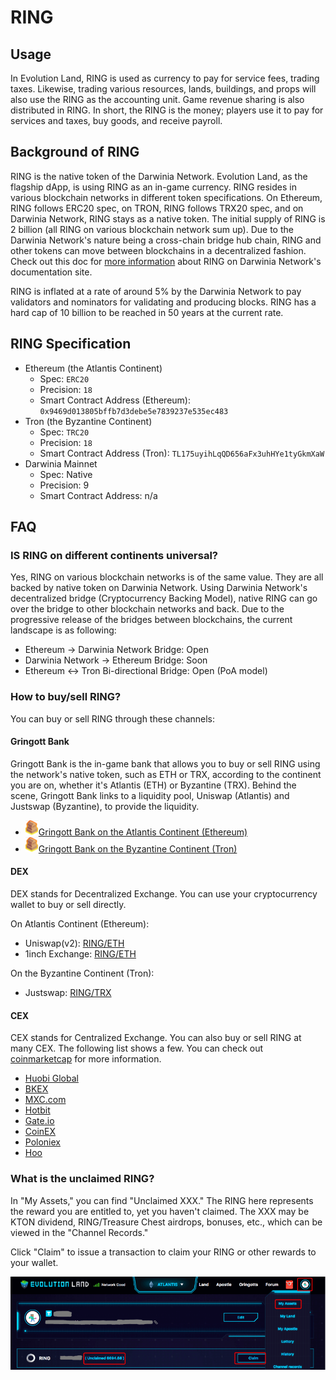 # RING

## Usage

In Evolution Land, RING is used as currency to pay for service fees, trading taxes. Likewise, trading various resources, lands, buildings, and props will also use the RING as the accounting unit. Game revenue sharing is also distributed in RING. In short, the RING is the money; players use it to pay for services and taxes, buy goods, and receive payroll.

## Background of RING

RING is the native token of the Darwinia Network. Evolution Land, as the flagship dApp, is using RING as an in-game currency. RING resides in various blockchain networks in different token specifications. On Ethereum, RING follows ERC20 spec, on TRON, RING follows TRX20 spec, and on Darwinia Network, RING stays as a native token. The initial supply of RING is 2 billion \(all RING on various blockchain network sum up\). Due to the Darwinia Network's nature being a cross-chain bridge hub chain, RING and other tokens can move between blockchains in a decentralized fashion. Check out this doc for [more information](https://docs.darwinia.network/docs/en/wiki-us-tokens) about RING on Darwinia Network's documentation site.

RING is inflated at a rate of around 5% by the Darwinia Network to pay validators and nominators for validating and producing blocks. RING has a hard cap of 10 billion to be reached in 50 years at the current rate.

## RING Specification

* Ethereum \(the Atlantis Continent\)
  * Spec: `ERC20`
  * Precision: `18`
  * Smart Contract Address \(Ethereum\): `0x9469d013805bffb7d3debe5e7839237e535ec483`
* Tron \(the Byzantine Continent\)
  * Spec: `TRC20`
  * Precision: `18`
  * Smart Contract Address \(Tron\): `TL175uyihLqQD656aFx3uhHYe1tyGkmXaW`
* Darwinia Mainnet
  * Spec: Native
  * Precision: 9
  * Smart Contract Address: n/a

## FAQ

### IS RING on different continents universal?

Yes, RING on various blockchain networks is of the same value. They are all backed by native token on Darwinia Network. Using Darwinia Network's decentralized bridge \(Cryptocurrency Backing Model\), native RING can go over the bridge to other blockchain networks and back. Due to the progressive release of the bridges between blockchains, the current landscape is as following:

* Ethereum -&gt; Darwinia Network Bridge: Open
* Darwinia Network -&gt; Ethereum Bridge: Soon
* Ethereum &lt;-&gt; Tron Bi-directional Bridge: Open \(PoA model\)

### How to buy/sell RING?

You can buy or sell RING through these channels:

#### Gringott Bank

Gringott Bank is the in-game bank that allows you to buy or sell RING using the network's native token, such as ETH or TRX, according to the continent you are on, whether it's Atlantis \(ETH\) or Byzantine \(TRX\). Behind the scene, Gringott Bank links to a liquidity pool, Uniswap \(Atlantis\) and Justswap \(Byzantine\), to provide the liquidity.

* ![Gringott](../../.gitbook/assets/gringott.png)[Gringott Bank on the Atlantis Continent \(Ethereum\)](https://www.evolution.land/land/1/bank/buy-ring)
* ![Gringott](../../.gitbook/assets/gringott.png)[Gringott Bank on the Byzantine Continent \(Tron\)](https://www.evolution.land/land/2/bank/buy-ring)

#### DEX

DEX stands for Decentralized Exchange. You can use your cryptocurrency wallet to buy or sell directly.

On Atlantis Continent \(Ethereum\):

* Uniswap\(v2\): [RING/ETH](https://info.uniswap.org/token/0x9469d013805bffb7d3debe5e7839237e535ec483)
* 1inch Exchange: [RING/ETH](https://1inch.exchange/#/RING/ETH)

On the Byzantine Continent \(Tron\):

* Justswap: [RING/TRX](https://justswap.io/#/scan/detail/trx/TL175uyihLqQD656aFx3uhHYe1tyGkmXaW)

#### CEX

CEX stands for Centralized Exchange. You can also buy or sell RING at many CEX. The following list shows a few. You can check out [coinmarketcap](https://coinmarketcap.com/currencies/darwinia-network/markets/) for more information.

* [Huobi Global](https://www.hbg.com/en-us/exchange/ring_usdt)
* [BKEX](https://www.bkex.com/trade/RING_USDT)
* [MXC.com](https://www.mxc.com/trade/easy#RING_USDT)
* [Hotbit](https://www.hotbit.io/exchange?symbol=RING_USDT)
* [Gate.io](https://gate.io/trade/ring_usdt)
* [CoinEX](https://www.coinex.com/trading?currency=usdt&dest=ring&tab=limit)
* [Poloniex](https://poloniex.com/exchange#usdt_ring)
* [Hoo](https://hoo.com/spot/ring-usdt)

### What is the unclaimed RING?

In "My Assets," you can find "Unclaimed XXX." The RING here represents the reward you are entitled to, yet you haven't claimed. The XXX may be KTON dividend, RING/Treasure Chest airdrops, bonuses, etc., which can be viewed in the "Channel Records."

Click "Claim" to issue a transaction to claim your RING or other rewards to your wallet.

![Claim RING](../../.gitbook/assets/unclaimed-ring.png)

